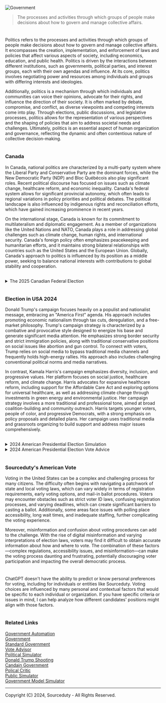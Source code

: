 ![Government](https://github.com/user-attachments/assets/ba566e24-62d6-4ede-909a-69e37169b162)

> The processes and activities through which groups of people make decisions about how to govern and manage collective affairs.

#

Politics refers to the processes and activities through which groups of people make decisions about how to govern and manage collective affairs. It encompasses the creation, implementation, and enforcement of laws and policies that affect various aspects of society, including economics, education, and public health. Politics is driven by the interactions between different institutions, such as governments, political parties, and interest groups, each with their own agendas and influence. At its core, politics involves negotiating power and resources among individuals and groups with differing interests and ideologies.

Additionally, politics is a mechanism through which individuals and communities can voice their opinions, advocate for their rights, and influence the direction of their society. It is often marked by debate, compromise, and conflict, as diverse viewpoints and competing interests come into play. Through elections, public discussions, and legislative processes, politics allows for the representation of various perspectives and the shaping of policies that aim to address societal needs and challenges. Ultimately, politics is an essential aspect of human organization and governance, reflecting the dynamic and often contentious nature of collective decision-making.

#
### Canada

In Canada, national politics are characterized by a multi-party system where the Liberal Party and Conservative Party are the dominant forces, while the New Democratic Party (NDP) and Bloc Québécois also play significant roles. Recent political discourse has focused on issues such as climate change, healthcare reform, and economic inequality. Canada's federal system allows for significant provincial autonomy, which often leads to regional variations in policy priorities and political debates. The political landscape is also influenced by indigenous rights and reconciliation efforts, which have gained increasing prominence in recent years.

On the international stage, Canada is known for its commitment to multilateralism and diplomatic engagement. As a member of organizations like the United Nations and NATO, Canada plays a role in addressing global challenges such as climate change, human rights, and international security. Canada's foreign policy often emphasizes peacekeeping and humanitarian efforts, and it maintains strong bilateral relationships with countries such as the United States and the European Union. Globally, Canada's approach to politics is influenced by its position as a middle power, seeking to balance national interests with contributions to global stability and cooperation.

<br>

<details><summary>The 2025 Canadian Federal Election</summary>
<br>

The 2025 Canadian federal election is shaping up to be a pivotal moment in the country's political landscape, with key issues at the forefront of the debate. As you consider how to advise a vote, here are some factors to take into account based on the main political parties and their likely platforms:

1. **Liberal Party**
   - **Climate Change:** The Liberal Party is expected to continue its focus on combating climate change, likely proposing policies aimed at reducing carbon emissions, transitioning to renewable energy, and possibly introducing new environmental regulations.
   - **Healthcare:** Expect continued support for strengthening the public healthcare system, possibly through increased funding and efforts to reduce wait times, especially in light of the pressures from the COVID-19 pandemic.
   - **Economic Inequality:** The Liberals might propose further tax reforms aimed at reducing income inequality, including possible changes to corporate taxes or new benefits for lower-income Canadians.
   - **Indigenous Rights:** Reconciliation with Indigenous communities will likely remain a key priority, with continued emphasis on implementing the recommendations of the Truth and Reconciliation Commission and addressing issues like clean drinking water in Indigenous communities.

2. **Conservative Party**
   - **Economic Growth:** The Conservative Party will likely focus on policies to stimulate economic growth, such as tax cuts for businesses and individuals, and reducing government regulation to encourage investment and job creation.
   - **Healthcare:** The Conservatives might propose reforms to improve efficiency in the healthcare system, potentially advocating for private sector involvement to reduce strain on the public system.
   - **Energy Sector:** With an emphasis on supporting Canada's energy industry, especially oil and gas, the Conservatives are likely to push back against what they see as overregulation, arguing for policies that support resource development while balancing environmental concerns.
   - **National Unity:** Expect a strong focus on national unity, addressing regional concerns, particularly in Western Canada, where there has been growing frustration with federal policies perceived as detrimental to the energy sector.

3. **New Democratic Party (NDP)**
   - **Social Justice:** The NDP will likely advocate for comprehensive social programs, including expanded healthcare coverage, such as pharmacare and dental care, and a focus on affordable housing.
   - **Climate Action:** Expect the NDP to push for even more aggressive climate action than the Liberals, including stronger targets for emissions reductions and significant investments in green infrastructure.
   - **Income Inequality:** The NDP will probably propose more radical measures to address income inequality, including higher taxes on the wealthy and increased support for lower-income Canadians through social programs.
   - **Indigenous Rights:** The NDP is expected to emphasize Indigenous rights and reconciliation, with a strong focus on implementing all recommendations of the Truth and Reconciliation Commission and addressing systemic inequalities faced by Indigenous communities.

4. **Bloc Québécois**
   - **Quebec Sovereignty:** The Bloc will continue to advocate for the interests of Quebec, including pushing for greater provincial autonomy and defending Quebec's unique language and culture.
   - **Climate Change:** The Bloc is likely to support strong climate policies, with a focus on ensuring that Quebec benefits from green investments and that federal policies respect provincial jurisdiction.
   - **Social Programs:** Expect the Bloc to support robust social programs, aligned with the party's general advocacy for policies that reflect Quebec's social-democratic values.

### Strategic Considerations
- **Regional Dynamics:** Your advice should consider regional political dynamics. For example, if focusing on Western Canada, the Conservative Party's stance on energy might be particularly relevant. In Quebec, the Bloc Québécois' emphasis on sovereignty and cultural preservation might resonate more.
- **Indigenous Rights:** Given the growing prominence of Indigenous issues, candidates' stances on reconciliation and Indigenous rights are likely to be critical for many voters.
- **Economic Concerns:** Economic policy, particularly around inflation, housing affordability, and job creation, will be a significant factor for voters across the country.

### Conclusion
Your advice on how to vote in the 2025 Canadian election should depend on the voter's priorities:
- If climate change and social justice are key, the **NDP** or **Liberal Party** might be the best fit.
- For those prioritizing economic growth and national unity, especially in resource-dependent regions, the **Conservative Party** might be more appealing.
- In Quebec, voters concerned with provincial autonomy and Quebec sovereignty may prefer the **Bloc Québécois**.

Consider these factors when advising a vote, keeping in mind that the political landscape may evolve as the election approaches.

<br>
</details>


#
### Election in USA 2024

Donald Trump's campaign focuses heavily on a populist and nationalist message, embracing an "America First" agenda. His approach includes promoting economic nationalism through tax cuts, deregulation, and a free-market philosophy. Trump's campaign strategy is characterized by a combative and provocative style designed to energize his base and generate significant media attention. He emphasizes strong border security and strict immigration policies, along with traditional conservative positions on social issues like abortion and gun control. To connect with voters, Trump relies on social media to bypass traditional media channels and frequently holds high-energy rallies. His approach also includes challenging conventional political norms and media narratives.

In contrast, Kamala Harris's campaign emphasizes diversity, inclusion, and progressive values. Her platform focuses on social justice, healthcare reform, and climate change. Harris advocates for expansive healthcare reform, including support for the Affordable Care Act and exploring options for universal healthcare, as well as addressing climate change through investments in green energy and environmental justice. Her campaign strategy involves a more traditional and professional tone, aimed at broad coalition-building and community outreach. Harris targets younger voters, people of color, and progressive Democrats, with a strong emphasis on policy proposals and detailed plans. Her campaign uses traditional media and grassroots organizing to build support and address major issues comprehensively.

<br>

<details><summary>2024 American Presidential Election Simulation</summary>
<br>

Candidates:

Democratic Party:

  - Candidate: Vice President Kamala Harris
  - Running Mate: Secretary Pete Buttigieg

Republican Party:

  - Candidate: Former President Donald Trump
  - Running Mate: Governor Ron DeSantis

Libertarian Party:

  - Candidate: Jo Jorgensen
  - Running Mate: Spike Cohen

Green Party:

  - Candidate: Cornel West
  - Running Mate: Angela Walker

Independent:

  - Candidate: Robert F. Kennedy Jr.
  - Running Mate: Tulsi Gabbard

Key Issues:

1. Economy: Recovery from inflation, economic inequality, and job creation.

2. Healthcare: Debate over the future of Medicare and ACA expansion.

3. Climate Change: Strong climate action vs. energy independence.

4. Social Issues: Reproductive rights, gun control, and civil rights.

5. Foreign Policy: Focus on maintaining alliances, handling China and Russia.

6. Immigration: Balancing security with pathways to citizenship and immigration reform.

Campaign Strategies:

Democrats:
  
  - Harris campaigns on continuing Biden's policies with a stronger focus on civil rights and climate action.
  - Target urban and suburban voters, minority communities, and women.
  - Mobilize young voters with a progressive agenda.

Republicans:

  - Trump emphasizes economic revival, border security, and law and order.
  - Appeal to rural voters, working-class, and conservative-leaning suburbs.
  - Strengthen base in key battleground states.

Libertarians:

  - Promote a platform of reduced government interference, personal freedom, and deregulation.
  - Target voters dissatisfied with the major parties, especially in libertarian-leaning states.

Green Party:

  - Advocate for environmental justice, anti-corporate policies, and a strong social safety net.
  - Focus on progressive and environmentally conscious voters.

Independent (RFK Jr.):

  - Position as a moderate alternative

<br>
</details>
<details><summary>2024 American Presidential Election Vote Advice</summary>
<br>

In considering how to vote between Donald Trump and Kamala Harris, it's important to reflect on which candidate's platform aligns more closely with your values and the issues you prioritize. Here’s a brief comparison based on the key themes of their campaigns:

Economic Policy:

Donald Trump: Advocates for economic nationalism, tax cuts, deregulation, and a free-market approach. His policies favor businesses and aim to reduce government intervention in the economy.

Kamala Harris: Supports healthcare reform, climate change initiatives, and investments in green energy, with a focus on social justice and economic equality. Her policies may involve increased government spending and regulation to achieve these goals.

Social Issues:
   
Donald Trump: Takes a traditional conservative stance on social issues, opposing abortion and advocating for gun rights. His strict immigration policies and focus on border security are central to his platform.

Kamala Harris: Emphasizes diversity, inclusion, and progressive values. She supports abortion rights, gun control measures, and policies aimed at advancing social justice and racial equality.

Governance and Style:
   
Donald Trump: Known for his combative style, Trump challenges conventional political norms and uses social media to engage directly with his base. His approach is more populist, often stirring controversy to energize supporters.

Kamala Harris: Favors a more traditional, professional approach to governance, focusing on coalition-building and detailed policy proposals. Her campaign is geared towards broad outreach, particularly to younger and diverse voters.

Climate and Environment:

Donald Trump: Has generally prioritized economic growth over environmental regulations, with skepticism toward extensive climate change policies.

Kamala Harris: Places a strong emphasis on addressing climate change, with plans for green energy investments and environmental justice initiatives.

Healthcare:

Donald Trump: Supports a free-market approach to healthcare, aiming to reduce government involvement and promote competition.
Kamala Harris: Advocates for strengthening and expanding healthcare access, including support for the Affordable Care Act and exploring universal healthcare options.

Conclusion:

Vote for Donald Trump if you prioritize economic nationalism, deregulation, strong border security, traditional conservative social values, and prefer a candidate who challenges political norms.
Vote for Kamala Harris if you value diversity, progressive social policies, healthcare reform, environmental protection, and prefer a candidate focused on coalition-building and policy detail.
Your decision should reflect which candidate's vision aligns most closely with your own priorities and values.

<br>
</details>

#
### Sourceduty's American Vote

Voting in the United States can be a complex and challenging process for many citizens. The difficulty often begins with navigating a patchwork of state and local voting laws, which can vary widely in terms of registration requirements, early voting options, and mail-in ballot procedures. Voters may encounter obstacles such as strict voter ID laws, confusing registration processes, and varying deadlines, which can create significant barriers to casting a ballot. Additionally, some areas face issues with polling place accessibility, long wait times, and inadequate staffing, further complicating the voting experience.

Moreover, misinformation and confusion about voting procedures can add to the challenge. With the rise of digital misinformation and varying interpretations of election laws, voters may find it difficult to obtain accurate information about how and where to vote. The combination of these factors—complex regulations, accessibility issues, and misinformation—can make the voting process daunting and frustrating, potentially discouraging voter participation and impacting the overall democratic process.

#

ChatGPT doesn't have the ability to predict or know personal preferences for voting, including for individuals or entities like Sourceduty. Voting choices are influenced by many personal and contextual factors that would be specific to each individual or organization. If you have specific criteria or issues in mind, I can help analyze how different candidates' positions might align with those factors.


#
### Related Links

[Government Automation](https://github.com/sourceduty/Government_Automation)
<br>
[Government](https://github.com/sourceduty/Government)
<br>
[Standard Government](https://github.com/sourceduty/Standard_Government)
<br>
[Vote Advisor](https://github.com/sourceduty/Vote_Advisor)
<br>
[Political Simulator](https://chat.openai.com/g/g-4GT3x5ITg-political-simulator)
<br>
[Donald Trump Shooting](https://github.com/sourceduty/Donald_Trump_Shooting)
<br>
[Candain Government](https://chatgpt.com/g/g-578CEKmsA-canadian-government)
<br>
[Polical Critic](https://chatgpt.com/g/g-TTm1fsq1v-political-critic)
<br>
[Public Simulator](https://chatgpt.com/g/g-HJp62OrcF-public-simulator)
<br>
[Government Model Simulator](https://chatgpt.com/g/g-8JwnHHEgc-government-model-simulator)

***
Copyright (C) 2024, Sourceduty - All Rights Reserved.
